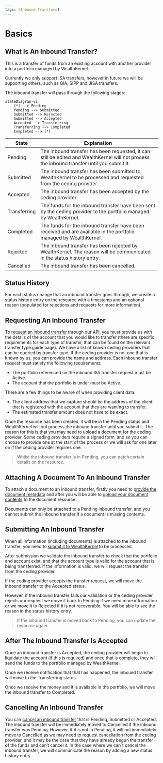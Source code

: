 ```yaml
---
tags: [Inbound Transfers]
---
```


# Basics
## What Is An Inbound Transfer?
This is a transfer of funds from an existing account with another provider into a portfolio managed by WealthKernel.

Currently we only support ISA transfers, however in future we will be supporting others, such as GIA, SIPP and JISA transfers.

The inbound transfer will pass through the following stages:
```mermaid
stateDiagram-v2
    [*] --> Pending
    Pending --> Submitted
    Submitted --> Rejected
    Submitted --> Accepted
    Accepted --> Transferring
    Transferring --> Completed
    Completed --> [*]   
```

State | Explanation 
---------|----------
 Pending | The inbound transfer has been requested, it can still be edited and WealthKernel will not process the inbound transfer until you submit it. 
 Submitted | The inbound transfer has been submitted to WealthKernel to be processed and requested from the ceding provider. 
 Accepted | The inbound transfer has been accepted by the ceding provider. 
 Transferring | The funds for the inbound transfer have been sent by the ceding provider to the portfolio managed by WealthKernel. 
 Completed | The funds for the inbound transfer have been received and are available in the portfolio managed by WealthKernel.
 Rejected | The inbound transfer has been rejected by WealthKernel. The reason will be communicated in the status history entry.
 Cancelled | The inbound transfer has been cancelled.

## Status History
For each status change that an inbound transfer goes through, we create a status history entry on the resource with a timestamp and an optional reason (populated for rejections and requests for more information).

## Requesting An Inbound Transfer
To [request an inbound transfer](https://docs.wealthkernel.com/docs/api/c0641cdcaad59-request-an-inbound-transfer) through our API, you must provide us with the details of the account that you would like to transfer (there are specific requirements for each type of transfer, that can be found on the relevant transfer type guide page). We have a list of known ceding providers that can be queried by transfer type. If the ceding provider is not one that is known by us, you can provide the name and address.
Each inbound transfer request must satisfy the following requirements:
- The portfolio referenced on the inbound ISA transfer request must be Active.
- The account that the portfolio is under must be Active.

There are a few things to be aware of when providing client data:

- The client address that we capture should be the address of the client that is registered with the account that they are wanting to transfer.
- The estimated transfer amount does not have to be exact.

Once the resource has been created, it will be in the Pending status and WealthKernel will not process the inbound transfer until you submit it. The reason for this is that you may need to upload a document for the ceding provider. Some ceding providers require a signed form, and so you can choose to provide one at the start of the process or we will ask for one later on if the ceding provider requires one.

> Whilst the inbound transfer is in Pending, you can patch certain details on the resource.

## Attaching A Document To An Inbound Transfer
To attach a document to an inbound transfer, firstly you need to [provide the document metadata](https://docs.wealthkernel.com/docs/api/a19c0afc799f2-add-document-metadata) and after you will be able to [upload your document contents](https://docs.wealthkernel.com/docs/api/ab300f280c6b4-add-document-contents) to the document resource.

Documents can only be attached to a Pending inbound transfer, and you cannot submit the inbound transfer if a document is missing contents.

## Submitting An Inbound Transfer
When all information (including documents) is attached to the inbound transfer, you need to [submit it to WealthKernel](https://docs.wealthkernel.com/docs/api/2d2c732382f2a-submit-inbound-transfer) to be processed.

After submission we validate the inbound transfer to check that the portfolio and account exist, and that the account type is valid for the account that is being transferred. If the information is valid, we will request the transfer from the ceding provider.

If the ceding provider accepts the transfer request, we will move the inbound transfer to the Accepted status.

However, if the inbound transfer fails our validation or the ceding provider rejects our request we move it back to Pending if we need more information or we move it to Rejected if it is not recoverable. You will be able to see the reason in the status history entry.

> If the inbound transfer is moved back to Pending, you can update the resource again.
## After The Inbound Transfer Is Accepted
Once an inbound transfer is Accepted, the ceding provider will begin to liquidate the account (if this is required) and once that is complete, they will send the funds to the portfolio managed by WealthKernel.

Once we receive notification that that has happened, the inbound transfer will move to the Transferring status.

Once we receive the money and it is available in the portfolio, we will move the inbound transfer to Completed.
## Cancelling An Inbound Transfer
You can [cancel an inbound transfer](https://docs.wealthkernel.com/docs/api/197b558519290-cancel-inbound-transfer) that is Pending, Submitted or Accepted. The inbound transfer will be immediately moved to Cancelled if the inbound transfer was Pending. However, if it is not in Pending, it will not immediately move to Cancelled as we may need to request cancellation from the ceding provider, and it may be the case that they have already begun the transfer of the funds and can’t cancel it. 
In the case where we can´t cancel the inbound transfer, we will communicate the reason by adding a new status history entry.